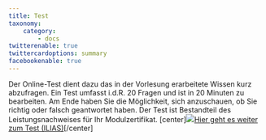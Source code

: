 ```yaml
---
title: Test
taxonomy:
    category:
        - docs
twitterenable: true
twittercardoptions: summary
facebookenable: true
---
```


Der Online-Test dient dazu das in der Vorlesung erarbeitete Wissen kurz abzufragen. Ein Test umfasst i.d.R. 20 Fragen und ist in 20 Minuten zu bearbeiten. Am Ende haben Sie die Möglichkeit, sich anzuschauen, ob Sie richtig oder falsch geantwortet haben. Der Test ist Bestandteil des Leistungsnachweises für Ihr Modulzertifikat.
[center]<a href="https://ilias.opengeoedu.de/ilias/ilias.php?ref_id=581" markdown="1" target="_blank">![](/images/test.png?resize=200,200)Hier geht es weiter zum Test (ILIAS)</a>[/center]
